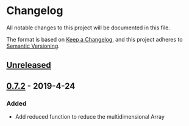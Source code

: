 # Changelog
All notable changes to this project will be documented in this file.

The format is based on [Keep a Changelog](https://keepachangelog.com/en/1.0.0/),
and this project adheres to [Semantic Versioning](https://semver.org/spec/v2.0.0.html).

## [Unreleased]

## [0.7.2] - 2019-4-24
### Added
- Add reduced function to reduce the multidimensional Array

[Unreleased]: https://github.com/olivierlacan/keep-a-changelog/compare/v0.7.2...HEAD
[0.7.2]: https://github.com/olivierlacan/keep-a-changelog/compare/v0.7.1...v0.7.2
[0.7.1]: https://github.com/olivierlacan/keep-a-changelog/compare/v0.7.0...v0.7.1
[0.7.0]: https://github.com/olivierlacan/keep-a-changelog/releases/tag/v0.7.1
